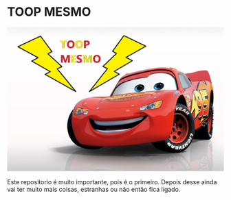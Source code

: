 # TOOP MESMO

![MACQUIEN DA GALERA](./Relampago+McQueen.jpg)

Este repositorio é muito importante, pois é o primeiro.
Depois desse ainda vai ter muito mais coisas, estranhas ou não
então fica ligado.


